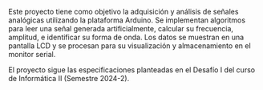 Este proyecto tiene como objetivo la adquisición y análisis de señales analógicas utilizando la plataforma Arduino. Se implementan algoritmos para leer una señal generada artificialmente, calcular su frecuencia, amplitud, e identificar su forma de onda. Los datos se muestran en una pantalla LCD y se procesan para su visualización y almacenamiento en el monitor serial.

El proyecto sigue las especificaciones planteadas en el Desafío I del curso de Informática II (Semestre 2024-2).
